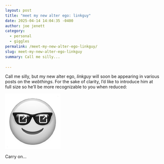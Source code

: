 ```yaml
---
layout: post
title: "meet my new alter ego: linkguy"
date: 2025-04-14 14:04:35 -0400
author: joe jenett
category:
  - personal
  - giggles
permalink: /meet-my-new-alter-ego-linkguy/
slug: meet-my-new-alter-ego-linkguy
summary: Call me silly...

---
```

<p>
Call me silly, but my new alter ego, <em>linkguy</em> will soon be appearing in various posts on the <em>webthings</em>. For the sake of clarity, I’d like to introduce him at full size so he’ll be more recognizable to you when reduced:
</p>
<p class="center">
<img title="ain’t he cute?" src="/images/elguy.png" alt="" width="180">
</p>
<p>
Carry on...
</p>




<a href="https://brid.gy/publish/mastodon"></a>